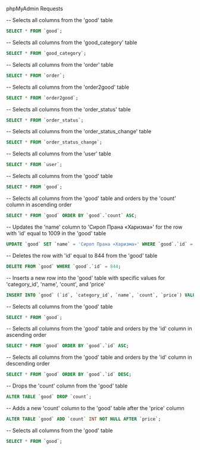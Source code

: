 phpMyAdmin Requests

-- Selects all columns from the 'good' table
```sql
SELECT * FROM `good`;
```

-- Selects all columns from the 'good_category' table
```sql
SELECT * FROM `good_category`;
```

-- Selects all columns from the 'order' table
```sql
SELECT * FROM `order`;
```

-- Selects all columns from the 'order2good' table
```sql
SELECT * FROM `order2good`;
```

-- Selects all columns from the 'order_status' table
```sql
SELECT * FROM `order_status`;
```

-- Selects all columns from the 'order_status_change' table
```sql
SELECT * FROM `order_status_change`;
```

-- Selects all columns from the 'user' table
```sql
SELECT * FROM `user`;
```

-- Selects all columns from the 'good' table
```sql
SELECT * FROM `good`;
```

-- Selects all columns from the 'good' table and orders by the 'count' column in ascending order
```sql
SELECT * FROM `good` ORDER BY `good`.`count` ASC;
```

-- Updates the 'name' column to 'Сироп Прана «Харизма»' for the row with 'id' equal to 1009 in the 'good' table
```sql
UPDATE `good` SET `name` = 'Сироп Прана «Харизма»' WHERE `good`.`id` = 1009;
```

-- Deletes the row with 'id' equal to 844 from the 'good' table
```sql
DELETE FROM `good` WHERE `good`.`id` = 844;
```

-- Inserts a new row into the 'good' table with specific values for 'category_id', 'name', 'count', and 'price'
```sql
INSERT INTO `good` (`id`, `category_id`, `name`, `count`, `price`) VALUES (NULL, '38', 'Mokka', '678', '900');
```

-- Selects all columns from the 'good' table
```sql
SELECT * FROM `good`;
```

-- Selects all columns from the 'good' table and orders by the 'id' column in ascending order
```sql
SELECT * FROM `good` ORDER BY `good`.`id` ASC;
```

-- Selects all columns from the 'good' table and orders by the 'id' column in descending order
```sql
SELECT * FROM `good` ORDER BY `good`.`id` DESC;
```

-- Drops the 'count' column from the 'good' table
```sql
ALTER TABLE `good` DROP `count`;
```

-- Adds a new 'count' column to the 'good' table after the 'price' column
```sql
ALTER TABLE `good` ADD `count` INT NOT NULL AFTER `price`;
```

-- Selects all columns from the 'good' table
```sql
SELECT * FROM `good`;
```
